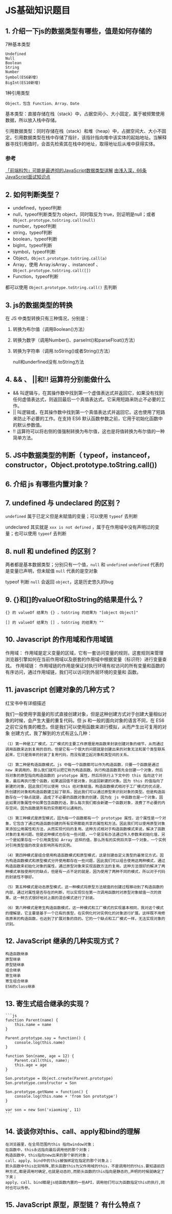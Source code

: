 # JS基础知识题目

## 1. 介绍一下js的数据类型有哪些，值是如何存储的

7种基本类型

    Undefined
    Null
    Boolean
    String
    Number
    Symbol(ES6新增)
    BigInt(ES10新增)

1种引用类型

    Object，包含 Function、Array、Date

基本类型：直接存储在栈（stack）中，占据空间小、大小固定，属于被频繁使用数据，所以放入栈中存储。

引用数据类型：同时存储在栈（stack）和堆（heap）中，占据空间大、大小不固定。引用数据类型在栈中存储了指针，该指针指向堆中该实体的起始地址。当解释器寻找引用值时，会首先检索其在栈中的地址，取得地址后从堆中获得实体。

### 参考

[「前端料包」可能是最透彻的JavaScript数据类型详解](https://juejin.cn/post/6844903990904225805)
[由浅入深，66条JavaScript面试知识点](https://juejin.cn/post/6844904200917221389)

## 2. 如何判断类型？

* undefined，typeof判断
* null，typeof判断类型为 object，同时取反为 true，则证明是null；或者 `Object.prototype.toString.call(null)`
* number，typeof判断
* string，typeof判断
* boolean，typeof判断
* bigInt，typeof判断
* symbol，typeof判断
* Object，`Object.prototype.toString.call(a)`
* Array，使用 Array.isArray 、instanceof 、`Object.prototype.toString.call([])`
* Function，typeof判断

都可以使用 `Object.prototype.toString.call()` 去判断

## 3. js的数据类型的转换

在 JS 中类型转换只有三种情况，分别是：

1. 转换为布尔值（调用Boolean()方法）
2. 转换为数字（调用Number()、parseInt()和parseFloat()方法）
3. 转换为字符串（调用.toString()或者String()方法）

    null和underfined没有.toString方法

## 4. && 、 ||和!! 运算符分别能做什么

* && 叫逻辑与，在其操作数中找到第一个虚值表达式并返回它，如果没有找到任何虚值表达式，则返回最后一个真值表达式。它采用短路来防止不必要的工作。
* || 叫逻辑或，在其操作数中找到第一个真值表达式并返回它。这也使用了短路来防止不必要的工作。在支持 ES6 默认函数参数之前，它用于初始化函数中的默认参数值。
* !! 运算符可以将右侧的值强制转换为布尔值，这也是将值转换为布尔值的一种简单方法。

## 5. JS中数据类型的判断（ typeof，instanceof，constructor，Object.prototype.toString.call())

## 6. 介绍 js 有哪些内置对象？

## 7. undefined 与 undeclared 的区别？

`undefined` 属于已定义但是未赋值的变量；可以使用 `typeof` 去判断

undeclared 其实就是 `xxx is not defined` ，属于在作用域中没有声明过的变量；也可以使用 `typeof` 去判断

## 8. null 和 undefined 的区别？

两者都是基本数据类型；分别只有一个值，`null` 和 `undefined` 
`undefined` 代表的是变量已声明，但未赋值
`null` 代表的是空对象

typeof 判断 `null` 会返回 `object`，这是历史悠久的bug

## 9. {}和[]的valueOf和toString的结果是什么？

    {} 的 valueOf 结果为 {} ，toString 的结果为 "[object Object]"

    [] 的 valueOf 结果为 [] ，toString 的结果为 ""

## 10. Javascript 的作用域和作用域链

作用域： 作用域是定义变量的区域，它有一套访问变量的规则，这套规则来管理浏览器引擎如何在当前作用域以及嵌套的作用域中根据变量（标识符）进行变量查找。
作用域链： 作用域链的作用是保证对执行环境有权访问的所有变量和函数的有序访问，通过作用域链，我们可以访问到外层环境的变量和
函数。

## 11. javascript 创建对象的几种方式？

红宝书中有详细描述

我们一般使用字面量的形式直接创建对象，但是这种创建方式对于创建大量相似对象的时候，会产生大量的重复代码。但 js
和一般的面向对象的语言不同，在 ES6 之前它没有类的概念。但是我们可以使用函数来进行模拟，从而产生出可复用的对象
创建方式，我了解到的方式有这么几种：

    （1）第一种是工厂模式，工厂模式的主要工作原理是用函数来封装创建对象的细节，从而通过调用函数来达到复用的目的。但是它有一个很大的问题就是创建出来的对象无法和某个类型联系起来，它只是简单的封装了复用代码，而没有建立起对象和类型间的关系。

    （2）第二种是构造函数模式。js 中每一个函数都可以作为构造函数，只要一个函数是通过 new 来调用的，那么我们就可以把它称为构造函数。执行构造函数首先会创建一个对象，然后将对象的原型指向构造函数的 prototype 属性，然后将执行上下文中的 this 指向这个对象，最后再执行整个函数，如果返回值不是对象，则返回新建的对象。因为 this 的值指向了新建的对象，因此我们可以使用 this 给对象赋值。构造函数模式相对于工厂模式的优点是，所创建的对象和构造函数建立起了联系，因此我们可以通过原型来识别对象的类型。但是构造函数存在一个缺点就是，造成了不必要的函数对象的创建，因为在 js 中函数也是一个对象，因此如果对象属性中如果包含函数的话，那么每次我们都会新建一个函数对象，浪费了不必要的内存空间，因为函数是所有的实例都可以通用的。

    （3）第三种模式是原型模式，因为每一个函数都有一个 prototype 属性，这个属性是一个对象，它包含了通过构造函数创建的所有实例都能共享的属性和方法。因此我们可以使用原型对象来添加公用属性和方法，从而实现代码的复用。这种方式相对于构造函数模式来说，解决了函数对象的复用问题。但是这种模式也存在一些问题，一个是没有办法通过传入参数来初始化值，另一个是如果存在一个引用类型如 Array 这样的值，那么所有的实例将共享一个对象，一个实例对引用类型值的改变会影响所有的实例。

    （4）第四种模式是组合使用构造函数模式和原型模式，这是创建自定义类型的最常见方式。因为构造函数模式和原型模式分开使用都存在一些问题，因此我们可以组合使用这两种模式，通过构造函数来初始化对象的属性，通过原型对象来实现函数方法的复用。这种方法很好的解决了两种模式单独使用时的缺点，但是有一点不足的就是，因为使用了两种不同的模式，所以对于代码的封装性不够好。

    （5）第五种模式是动态原型模式，这一种模式将原型方法赋值的创建过程移动到了构造函数的内部，通过对属性是否存在的判断，可以实现仅在第一次调用函数时对原型对象赋值一次的效果。这一种方式很好地对上面的混合模式进行了封装。

    （6）第六种模式是寄生构造函数模式，这一种模式和工厂模式的实现基本相同，我对这个模式的理解是，它主要是基于一个已有的类型，在实例化时对实例化的对象进行扩展。这样既不用修改原来的构造函数，也达到了扩展对象的目的。它的一个缺点和工厂模式一样，无法实现对象的识别。

## 12. JavaScript 继承的几种实现方式？

    构造函数继承
    原型继承
    原型链继承
    组合继承
    寄生继承
    寄生组合继承
    ES6的class继承

## 13. 寄生式组合继承的实现？

    ```js
    function Parent(name) {
        this.name = name
    }

    Parent.prototype.say = function() {
        console.log(this.name)
    }

    function Son(name, age = 12) {
        Parent.call(this, name);
        this.age = age
    }

    Son.prototype = Object.create(Parent.prototype)
    Son.prototype.constructor = Son

    Son.prototype.getName = function() {
        console.log(this.name + 'from Son prototype')
    }

    var son = new Son('xiaoming', 11)
    ```

## 14. 谈谈你对this、call、apply和bind的理解

    在浏览器里，在全局范围内this 指向window对象；
    在函数中，this永远指向最后调用他的那个对象；
    构造函数中，this指向new出来的那个新的对象；
    call、apply、bind中的this被强绑定在指定的那个对象上；
    箭头函数中this比较特殊,箭头函数this为父作用域的this，不是调用时的this.要知道前四种方式,都是调用时确定,也就是动态的,而箭头函数的this指向是静态的,声明的时候就确定了下来；
    apply、call、bind都是js给函数内置的一些API，调用他们可以为函数指定this的执行,同时也可以传参。

## 15. JavaScript 原型，原型链？ 有什么特点？
